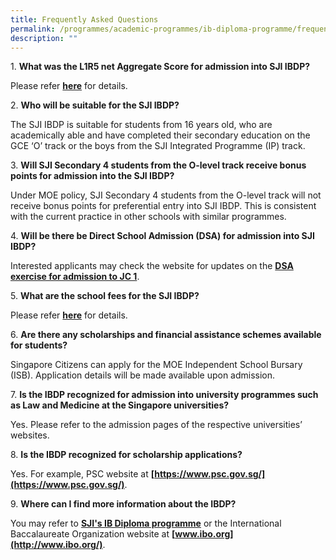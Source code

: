 ```yaml
---
title: Frequently Asked Questions
permalink: /programmes/academic-programmes/ib-diploma-programme/frequently-asked-questions/
description: ""
---
```

1. **What was the L1R5 net Aggregate Score for admission into SJI IBDP?**

Please refer [**here**](/admission/international-baccalaureate-diploma-programme) for details.

  

2. **Who will be suitable for the SJI IBDP?**

The SJI IBDP is suitable for students from 16 years old, who are academically able and have completed their secondary education on the GCE ‘O’ track or the boys from the SJI Integrated Programme (IP) track.

  

3. **Will SJI Secondary 4 students from the O-level track receive bonus points for admission into the SJI IBDP?**

Under MOE policy, SJI Secondary 4 students from the O-level track will not receive bonus points for preferential entry into SJI IBDP. This is consistent with the current practice in other schools with similar programmes.

  

4. **Will be there be Direct School Admission (DSA) for admission into SJI IBDP?**

Interested applicants may check the website for updates on the [**DSA exercise for admission to JC 1**](/admission/dsa-at-sji).

  

5. **What are the school fees for the SJI IBDP?**

Please refer [**here**](/fees) for details.

  

6. **Are there any scholarships and financial assistance schemes available for students?**

Singapore Citizens can apply for the MOE Independent School Bursary (ISB). Application details will be made available upon admission.

  

7. **Is the IBDP recognized for admission into university programmes such as Law and Medicine at the Singapore universities?**

Yes. Please refer to the admission pages of the respective universities’ websites.  

  

8. **Is the IBDP recognized for scholarship applications?**

Yes. For example, PSC website at **[https://www.psc.gov.sg/](https://www.psc.gov.sg/)**.

  

9. **Where can I find more information about the IBDP?**

You may refer to **[SJI's IB Diploma programme](/programmes/academic-programmes/ib-diploma-programme)** or the International Baccalaureate Organization website at **[www.ibo.org](http://www.ibo.org/)**.
